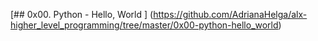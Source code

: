 [## 0x00. Python - Hello, World
] (https://github.com/AdrianaHelga/alx-higher_level_programming/tree/master/0x00-python-hello_world)
